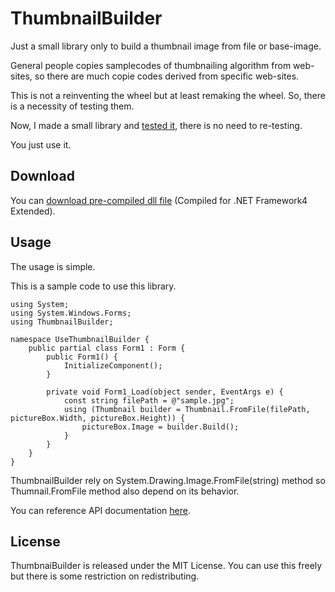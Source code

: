 ThumbnailBuilder
================

Just a small library only to build a thumbnail image from file or base-image.

General people copies samplecodes of thumbnailing algorithm from web-sites, 
so there are much copie codes derived from specific web-sites.

This is not a reinventing the wheel but at least remaking the wheel.
So, there is a necessity of testing them.

Now, I made a small library and [tested it](https://github.com/nagahoge/ThumbnailBuilder/blob/master/ThumbnailBuilderTest/ThumbnailBuilderTest.cs), 
there is no need to re-testing.

You just use it.


## Download

You can [download pre-compiled dll file](https://s3.amazonaws.com/nagahoge/github/thumbnail-builder/ThumbnailBuilder_v1.0.zip) (Compiled for .NET Framework4 Extended).


## Usage

The usage is simple.

This is a sample code to use this library.

    using System;
    using System.Windows.Forms;
    using ThumbnailBuilder;
    
    namespace UseThumbnailBuilder {
        public partial class Form1 : Form {
            public Form1() {
                InitializeComponent();
            }
    
            private void Form1_Load(object sender, EventArgs e) {
                const string filePath = @"sample.jpg";
                using (Thumbnail builder = Thumbnail.FromFile(filePath, pictureBox.Width, pictureBox.Height)) {
                    pictureBox.Image = builder.Build();
                }
            }
        }
    }

ThumbnailBuilder rely on System.Drawing.Image.FromFile(string) method so 
Thumnail.FromFile method also depend on its behavior.

You can reference API documentation [here](https://s3.amazonaws.com/nagahoge/github/thumbnail-builder/v1.0/api/Index.html).


## License

ThumbnaiBuilder is released under the MIT License.
You can use this freely but there is some restriction on redistributing.
